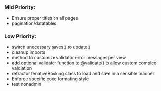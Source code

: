 ### Mid Priority:
* Ensure proper titles on all pages
* pagination/datatables

### Low Priority:
* switch unecessary saves() to update()
* cleanup imports
* method to customize validator error messages per view
* add optional validator function to @validate() to allow custom complex valdiation
* refractor tenativeBooking class to load and save in a sensible manner
* Enforce specific code formating style
* test nonadmin
